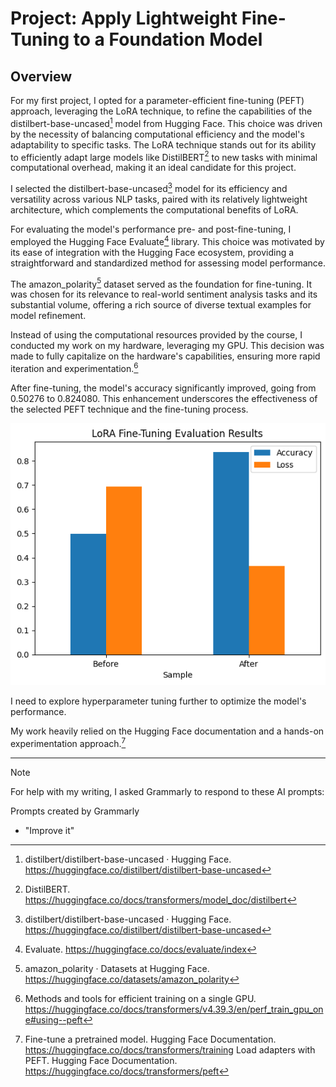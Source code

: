 
# Project: Apply Lightweight Fine-Tuning to a Foundation Model

## Overview

For my first project, I opted for a parameter-efficient fine-tuning (PEFT) approach, leveraging the LoRA technique, to refine the capabilities of the distilbert-base-uncased[^1] model from Hugging Face. This choice was driven by the necessity of balancing computational efficiency and the model's adaptability to specific tasks. The LoRA technique stands out for its ability to efficiently adapt large models like DistilBERT[^2] to new tasks with minimal computational overhead, making it an ideal candidate for this project.

I selected the distilbert-base-uncased[^1] model for its efficiency and versatility across various NLP tasks, paired with its relatively lightweight architecture, which complements the computational benefits of LoRA. 

For evaluating the model's performance pre- and post-fine-tuning, I employed the Hugging Face Evaluate[^3] library. This choice was motivated by its ease of integration with the Hugging Face ecosystem, providing a straightforward and standardized method for assessing model performance.

The amazon_polarity[^4] dataset served as the foundation for fine-tuning. It was chosen for its relevance to real-world sentiment analysis tasks and its substantial volume, offering a rich source of diverse textual examples for model refinement.

Instead of using the computational resources provided by the course, I conducted my work on my hardware, leveraging my GPU. This decision was made to fully capitalize on the hardware's capabilities, ensuring more rapid iteration and experimentation.[^5]

After fine-tuning, the model's accuracy significantly improved, going from 0.50276 to 0.824080. This enhancement underscores the effectiveness of the selected PEFT technique and the fine-tuning process.

![Fine-tuning results](img/results.png)

I need to explore hyperparameter tuning further to optimize the model's performance.

My work heavily relied on the Hugging Face documentation and a hands-on experimentation approach.[^6]

---

> [!NOTE]
> For help with my writing, I asked Grammarly to respond to these AI prompts:
>
> Prompts created by Grammarly
> - "Improve it"


[^1]: distilbert/distilbert-base-uncased · Hugging Face. https://huggingface.co/distilbert/distilbert-base-uncased
[^2]: DistilBERT. https://huggingface.co/docs/transformers/model_doc/distilbert
[^3]: Evaluate. https://huggingface.co/docs/evaluate/index
[^4]: amazon_polarity · Datasets at Hugging Face. https://huggingface.co/datasets/amazon_polarity
[^5]: Methods and tools for efficient training on a single GPU. https://huggingface.co/docs/transformers/v4.39.3/en/perf_train_gpu_one#using--peft
[^6]: Fine-tune a pretrained model. Hugging Face Documentation. https://huggingface.co/docs/transformers/training
  Load adapters with PEFT. Hugging Face Documentation. https://huggingface.co/docs/transformers/peft


